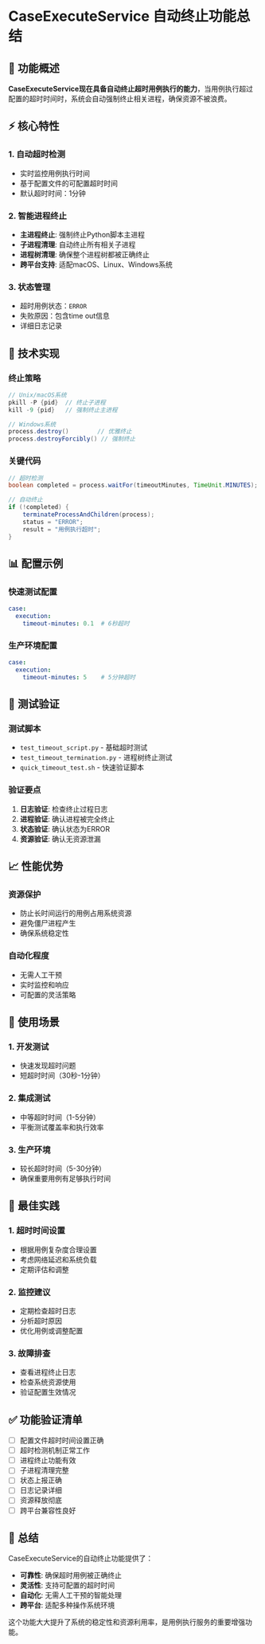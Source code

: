 # CaseExecuteService 自动终止功能总结

## 🎯 功能概述

**CaseExecuteService现在具备自动终止超时用例执行的能力**，当用例执行超过配置的超时时间时，系统会自动强制终止相关进程，确保资源不被浪费。

## ⚡ 核心特性

### 1. 自动超时检测
- 实时监控用例执行时间
- 基于配置文件的可配置超时时间
- 默认超时时间：1分钟

### 2. 智能进程终止
- **主进程终止**: 强制终止Python脚本主进程
- **子进程清理**: 自动终止所有相关子进程
- **进程树清理**: 确保整个进程树都被正确终止
- **跨平台支持**: 适配macOS、Linux、Windows系统

### 3. 状态管理
- 超时用例状态：`ERROR`
- 失败原因：包含time out信息
- 详细日志记录

## 🔧 技术实现

### 终止策略
```java
// Unix/macOS系统
pkill -P {pid}  // 终止子进程
kill -9 {pid}   // 强制终止主进程

// Windows系统
process.destroy()        // 优雅终止
process.destroyForcibly() // 强制终止
```

### 关键代码
```java
// 超时检测
boolean completed = process.waitFor(timeoutMinutes, TimeUnit.MINUTES);

// 自动终止
if (!completed) {
    terminateProcessAndChildren(process);
    status = "ERROR";
    result = "用例执行超时";
}
```

## 📊 配置示例

### 快速测试配置
```yaml
case:
  execution:
    timeout-minutes: 0.1  # 6秒超时
```

### 生产环境配置
```yaml
case:
  execution:
    timeout-minutes: 5    # 5分钟超时
```

## 🧪 测试验证

### 测试脚本
- `test_timeout_script.py` - 基础超时测试
- `test_timeout_termination.py` - 进程树终止测试
- `quick_timeout_test.sh` - 快速验证脚本

### 验证要点
1. **日志验证**: 检查终止过程日志
2. **进程验证**: 确认进程被完全终止
3. **状态验证**: 确认状态为ERROR
4. **资源验证**: 确认无资源泄漏

## 📈 性能优势

### 资源保护
- 防止长时间运行的用例占用系统资源
- 避免僵尸进程产生
- 确保系统稳定性

### 自动化程度
- 无需人工干预
- 实时监控和响应
- 可配置的灵活策略

## 🚀 使用场景

### 1. 开发测试
- 快速发现超时问题
- 短超时时间（30秒-1分钟）

### 2. 集成测试
- 中等超时时间（1-5分钟）
- 平衡测试覆盖率和执行效率

### 3. 生产环境
- 较长超时时间（5-30分钟）
- 确保重要用例有足够执行时间

## 📝 最佳实践

### 1. 超时时间设置
- 根据用例复杂度合理设置
- 考虑网络延迟和系统负载
- 定期评估和调整

### 2. 监控建议
- 定期检查超时日志
- 分析超时原因
- 优化用例或调整配置

### 3. 故障排查
- 查看进程终止日志
- 检查系统资源使用
- 验证配置生效情况

## ✅ 功能验证清单

- [ ] 配置文件超时时间设置正确
- [ ] 超时检测机制正常工作
- [ ] 进程终止功能有效
- [ ] 子进程清理完整
- [ ] 状态上报正确
- [ ] 日志记录详细
- [ ] 资源释放彻底
- [ ] 跨平台兼容性良好

## 🎉 总结

CaseExecuteService的自动终止功能提供了：
- **可靠性**: 确保超时用例被正确终止
- **灵活性**: 支持可配置的超时时间
- **自动化**: 无需人工干预的智能处理
- **跨平台**: 适配多种操作系统环境

这个功能大大提升了系统的稳定性和资源利用率，是用例执行服务的重要增强功能。
